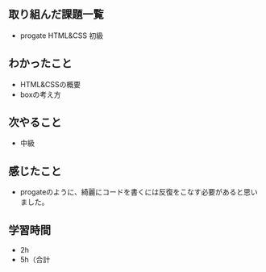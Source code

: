 ## 取り組んだ課題一覧
- progate HTML&CSS 初級
## わかったこと
- HTML&CSSの概要
- boxの考え方
## 次やること
- 中級
## 感じたこと
- progateのように、綺麗にコードを書くには反復をこなす必要があると思いました。
## 学習時間
- 2h
- 5h（合計
